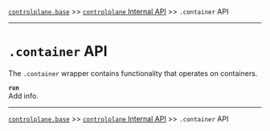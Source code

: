 [`controlplane.base`](../README.md) >> [`controlplane` Internal API](./CONTROLPLANE-BASE-INTERNAL-API.md) >> `.container` API

-----

# `.container` API

The `.container` wrapper contains functionality that operates on containers.

__`run`__  
Add info.  

-----
[`controlplane.base`](../README.md) >> [`controlplane` Internal API](./CONTROLPLANE-BASE-INTERNAL-API.md) >> `.container` API
